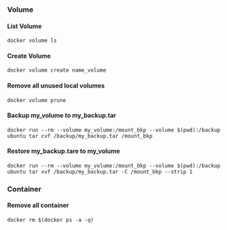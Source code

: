 ### Volume
#### List Volume
```
docker volume ls
```
#### Create Volume
```
docker volume create name_volume
```
####  Remove all unused local volumes
```
docker volume prune
```
#### Backup my_volume to my_backup.tar
```
docker run --rm --volume my_volume:/mount_bkp --volume $(pwd):/backup ubuntu tar cvf /backup/my_backup.tar /mount_bkp
```
#### Restore my_backup.tare to my_volume
```
docker run --rm --volume my_volume:/mount_bkp --volume $(pwd):/backup ubuntu tar xvf /backup/my_backup.tar -C /mount_bkp --strip 1
```
### Container
#### Remove all container
```
docker rm $(docker ps -a -q)
```